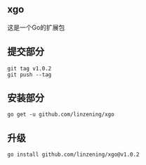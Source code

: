 ## xgo

这是一个Go的扩展包

## 提交部分

```
git tag v1.0.2
git push --tag
```

## 安装部分

```
go get -u github.com/linzening/xgo
```

## 升级

```
go install github.com/linzening/xgo@v1.0.2
```